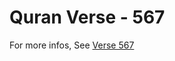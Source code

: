 # Quran Verse - 567 

For more infos, See [Verse 567](https://www.quranbookk.com/quran/search?q=567)